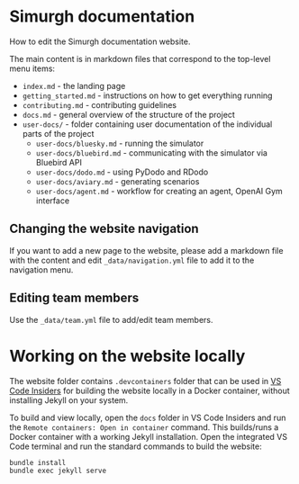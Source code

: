 # Simurgh documentation

How to edit the Simurgh documentation website.

The main content is in markdown files that correspond to the top-level menu items:

- `index.md` - the landing page
- `getting_started.md` - instructions on how to get everything running
- `contributing.md` - contributing guidelines
- `docs.md` - general overview of the structure of the project
- `user-docs/` - folder containing user documentation of the individual parts of the project
    - `user-docs/bluesky.md` - running the simulator
    - `user-docs/bluebird.md` - communicating with the simulator via Bluebird API
    - `user-docs/dodo.md` - using PyDodo and RDodo
    - `user-docs/aviary.md` - generating scenarios
    - `user-docs/agent.md` - workflow for creating an agent, OpenAI Gym interface

## Changing the website navigation

If you want to add a new page to the website, please add a markdown file with the content and edit `_data/navigation.yml` file to add it to the navigation menu.

## Editing team members

Use the `_data/team.yml` file to add/edit team members.

# Working on the website locally

The website folder contains `.devcontainers` folder that can be used in [VS Code Insiders](https://code.visualstudio.com/insiders/) for building the website locally in a Docker container, without installing Jekyll on your system. 

To build and view locally, open the `docs` folder in VS Code Insiders and run the `Remote containers: Open in container` command. This builds/runs a Docker container with a working Jekyll installation. Open the integrated VS Code terminal and run the standard commands to build the website:

```
bundle install
bundle exec jekyll serve
```
